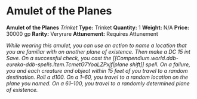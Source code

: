 # Amulet of the Planes

**Amulet of the Planes**
_Trinket_
**Type:** Trinket
**Quantity:** 1
**Weight:** N/A
**Price:** 30000 gp
**Rarity:** Veryrare
**Attunement:** Requires Attunement

*While wearing this amulet, you can use an action to name a location that you are familiar with on another plane of existence. Then make a DC 15 int Save. On a successful check, you cast the [[Compendium.world.ddb-eureka-ddb-spells.Item.TcmetG7YoaLZPxjf|plane shift]] spell. On a failure, you and each creature and object within 15 feet of you travel to a random destination. Roll a d100. On a 1–60, you travel to a random location on the plane you named. On a 61–100, you travel to a randomly determined plane of existence.*